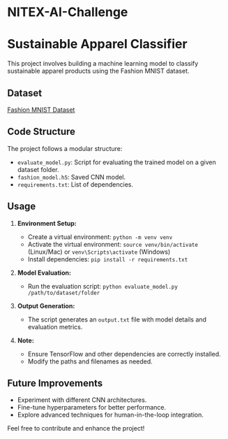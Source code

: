 # NITEX-AI-Challenge

# Sustainable Apparel Classifier

This project involves building a machine learning model to classify sustainable apparel products using the Fashion MNIST dataset.

## Dataset

[Fashion MNIST Dataset](https://github.com/zalandoresearch/fashion-mnist)


## Code Structure

The project follows a modular structure:
- `evaluate_model.py`: Script for evaluating the trained model on a given dataset folder.
- `fashion_model.h5`: Saved CNN model.
- `requirements.txt`: List of dependencies.

## Usage

1. **Environment Setup:**
   - Create a virtual environment: `python -m venv venv`
   - Activate the virtual environment: `source venv/bin/activate` (Linux/Mac) or `venv\Scripts\activate` (Windows)
   - Install dependencies: `pip install -r requirements.txt`

2. **Model Evaluation:**
   - Run the evaluation script: `python evaluate_model.py /path/to/dataset/folder`

3. **Output Generation:**
   - The script generates an `output.txt` file with model details and evaluation metrics.

4. **Note:**
   - Ensure TensorFlow and other dependencies are correctly installed.
   - Modify the paths and filenames as needed.

## Future Improvements

- Experiment with different CNN architectures.
- Fine-tune hyperparameters for better performance.
- Explore advanced techniques for human-in-the-loop integration.

Feel free to contribute and enhance the project!

